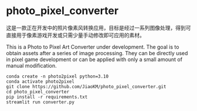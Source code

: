 # photo_pixel_converter

这是一款正在开发中的照片像素风转换应用，目标是经过一系列图像处理，得到可直接用于像素游戏开发或只需少量手动修改即可应用的素材。

This is a Photo to Pixel Art Converter under development. The goal is to obtain assets after a series of image processing. They can be directly used in pixel game development or can be applied with only a small amount of manual modification.

```
conda create -n photo2pixel python=3.10
conda activate photo2pixel
git clone https://github.com/JiaoKM/photo_pixel_converter.git
cd photo_pixel_converter
pip install -r requirements.txt
streamlit run converter.py
```